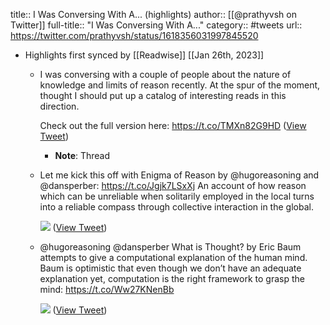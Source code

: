 title:: I Was Conversing With A... (highlights)
author:: [[@prathyvsh on Twitter]]
full-title:: "I Was Conversing With A..."
category:: #tweets
url:: https://twitter.com/prathyvsh/status/1618356031997845520

- Highlights first synced by [[Readwise]] [[Jan 26th, 2023]]
	- I was conversing with a couple of people about the nature of knowledge and limits of reason recently. At the spur of the moment, thought I should put up a catalog of interesting reads in this direction.
	  
	  Check out the full version here: https://t.co/TMXn82G9HD ([View Tweet](https://twitter.com/prathyvsh/status/1618356031997845520))
		- **Note**: Thread
	- Let me kick this off with Enigma of Reason by @hugoreasoning and @dansperber: https://t.co/Jgjk7LSxXj
	  An account of how reason which can be unreliable when solitarily employed in the local turns into a reliable compass through collective interaction in the global. 
	  
	  ![](https://pbs.twimg.com/media/FnWSXyOaMAA_j9P.jpg) ([View Tweet](https://twitter.com/prathyvsh/status/1618363959483957248))
	- @hugoreasoning @dansperber What is Thought? by Eric Baum attempts to give a computational explanation of the human mind. Baum is optimistic that even though we don’t have an adequate explanation yet, computation is the right framework to grasp the mind: https://t.co/Ww27KNenBb 
	  
	  ![](https://pbs.twimg.com/media/FnWzQlhaAAIhK1l.jpg) ([View Tweet](https://twitter.com/prathyvsh/status/1618397051993079814))